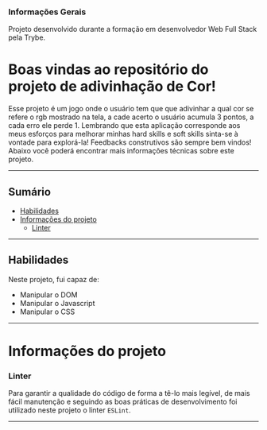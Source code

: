 ### Informações Gerais

Projeto desenvolvido durante a formação em desenvolvedor Web Full Stack pela Trybe.

# Boas vindas ao repositório do projeto de adivinhação de Cor!

Esse projeto é um jogo onde o usuário tem que que adivinhar a qual cor se refere o rgb mostrado na tela, a cade acerto o usuário acumula 3 pontos, a cada erro ele perde 1.
Lembrando que esta aplicação corresponde aos meus esforços para melhorar minhas hard skills e soft skills sinta-se à vontade para explorá-la! Feedbacks construtivos são sempre bem vindos!
Abaixo você poderá encontrar mais informações técnicas sobre este projeto.

---

## Sumário

- [Habilidades](#habilidades)
- [Informações do projeto](#informações-do-projeto)
  - [Linter](#linter)

---

## Habilidades

Neste projeto, fui capaz de:

* Manipular o DOM
* Manipular o Javascript
* Manipular o CSS

---

# Informações do projeto

### Linter

Para garantir a qualidade do código de forma a tê-lo mais legível, de mais fácil manutenção e seguindo as boas práticas de desenvolvimento foi utilizado neste projeto o linter `ESLint`.

---